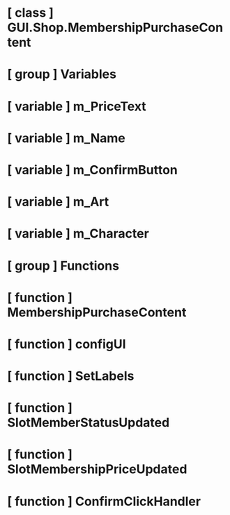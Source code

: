 # [ class ] GUI.Shop.MembershipPurchaseContent

# [ group ] Variables

# [ variable ] m_PriceText

# [ variable ] m_Name

# [ variable ] m_ConfirmButton

# [ variable ] m_Art

# [ variable ] m_Character

# [ group ] Functions

# [ function ] MembershipPurchaseContent

# [ function ] configUI

# [ function ] SetLabels

# [ function ] SlotMemberStatusUpdated

# [ function ] SlotMembershipPriceUpdated

# [ function ] ConfirmClickHandler

